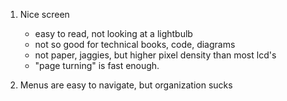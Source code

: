 1.  Nice screen
    -   easy to read, not looking at a lightbulb
    -   not so good for technical books, code, diagrams
    -   not paper, jaggies, but higher pixel density than most lcd's
    -   "page turning" is fast enough.

2.  Menus are easy to navigate, but organization sucks



